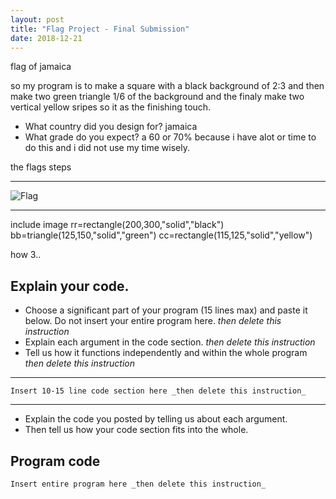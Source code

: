 ```yaml
---
layout: post
title: "Flag Project - Final Submission"
date: 2018-12-21
---
```


flag of jamaica 

so my program is to make a square with a black background of 2:3 and then make two green triangle 1/6 of the background and the finaly make two vertical yellow sripes so it as the finishing touch.   

-   What country did you design for? jamaica
-   What grade do you expect? a 60 or 70%
because i have alot or time to do this and i did not use my time wisely.

the flags steps


* * *
![Flag](/images/final-flag.png)
* * *
include image 
rr=rectangle(200,300,"solid","black")
bb=triangle(125,150,"solid","green")
cc=rectangle(115,125,"solid","yellow")

how 3..

<!--- Delete this comment and add your writing -->


## Explain your code.

-   Choose a significant part of your program (15 lines max) and paste it below. Do not insert your entire program here. _then delete this instruction_
-   Explain each argument in the code section. _then delete this instruction_
-   Tell us how it functions independently and within the whole program _then delete this instruction_

* * *

```
Insert 10-15 line code section here _then delete this instruction_
```

* * *

-   Explain the code you posted by telling us about each argument.
-   Then tell us how your code section fits into the whole.
 
<!--- Delete this comment and add your writing -->


## Program code

```
Insert entire program here _then delete this instruction_
```
